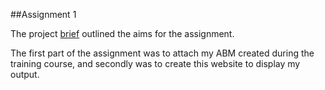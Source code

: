 ##Assignment 1

The project [brief](http://www.geog.leeds.ac.uk/courses/computing/study/core-python-phd/assessment1/index.html) outlined the aims for the assignment.

The first part of the assignment was to attach my ABM created during the training course, and secondly was to create this website to display my output. 


